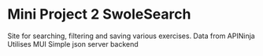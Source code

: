 # Mini Project 2 SwoleSearch
 
Site for searching, filtering and saving various exercises.
Data from APINinja
Utilises MUI
Simple json server backend
